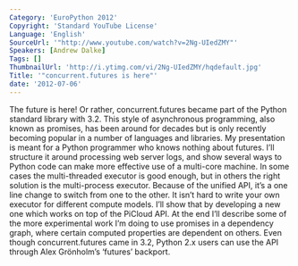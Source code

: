 ```yaml
---
Category: 'EuroPython 2012'
Copyright: 'Standard YouTube License'
Language: 'English'
SourceUrl: '"http://www.youtube.com/watch?v=2Ng-UIedZMY"'
Speakers: [Andrew Dalke]
Tags: []
ThumbnailUrl: 'http://i.ytimg.com/vi/2Ng-UIedZMY/hqdefault.jpg'
Title: '"concurrent.futures is here"'
date: '2012-07-06'
---
```

The future is here! Or rather, concurrent.futures became part of the Python
standard library with 3.2. This style of asynchronous programming, also known
as promises, has been around for decades but is only recently becoming popular
in a number of languages and libraries. My presentation is meant for a Python
programmer who knows nothing about futures. I’ll structure it around
processing web server logs, and show several ways to Python code can make more
effective use of a multi-core machine. In some cases the multi-threaded
executor is good enough, but in others the right solution is the multi-process
executor. Because of the unified API, it’s a one line change to switch from
one to the other. It isn’t hard to write your own executor for different
compute models. I’ll show that by developing a new one which works on top of
the PiCloud API. At the end I’ll describe some of the more experimental work
I’m doing to use promises in a dependency graph, where certain computed
properties are dependent on others. Even though concurrent.futures came in
3.2, Python 2.x users can use the API through Alex Grönholm’s ‘futures’
backport.

